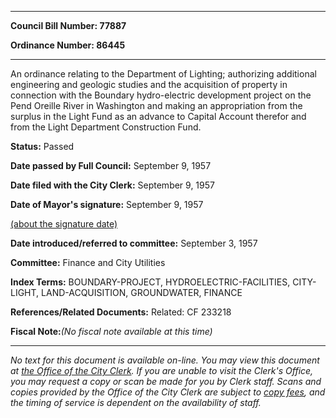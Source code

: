 

********

**Council Bill Number: 77887**
   
**Ordinance Number: 86445**
********

 An ordinance relating to the Department of Lighting; authorizing additional engineering and geologic studies and the acquisition of property in connection with the Boundary hydro-electric development project on the Pend Oreille River in Washington and making an appropriation from the surplus in the Light Fund as an advance to Capital Account therefor and from the Light Department Construction Fund.

**Status:** Passed
   
**Date passed by Full Council:** September 9, 1957
   
**Date filed with the City Clerk:** September 9, 1957
   
**Date of Mayor's signature:** September 9, 1957
   
[(about the signature date)](/~public/approvaldate.htm)
   
   
   
**Date introduced/referred to committee:** September 3, 1957
   
**Committee:** Finance and City Utilities
   
   
**Index Terms:** BOUNDARY-PROJECT, HYDROELECTRIC-FACILITIES, CITY-LIGHT, LAND-ACQUISITION, GROUNDWATER, FINANCE

**References/Related Documents:** Related: CF 233218

**Fiscal Note:**_(No fiscal note available at this time)_
********

_No text for this document is available on-line. You may view this document at [the Office of the City Clerk](http://www.seattle.gov/leg/clerk/contactUs.htm). If you are unable to visit the Clerk's Office, you may request a copy or scan be made for you by Clerk staff. Scans and copies provided by the Office of the City Clerk are subject to [copy fees](http://clerk.seattle.gov/~public/clerkfees.htm), and the timing of service is dependent on the availability of staff._

